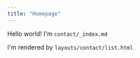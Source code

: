 ```yaml
---
title: "Homepage"
---
```

Hello world! I'm `contact/_index.md`

I'm rendered by `layouts/contact/list.html`